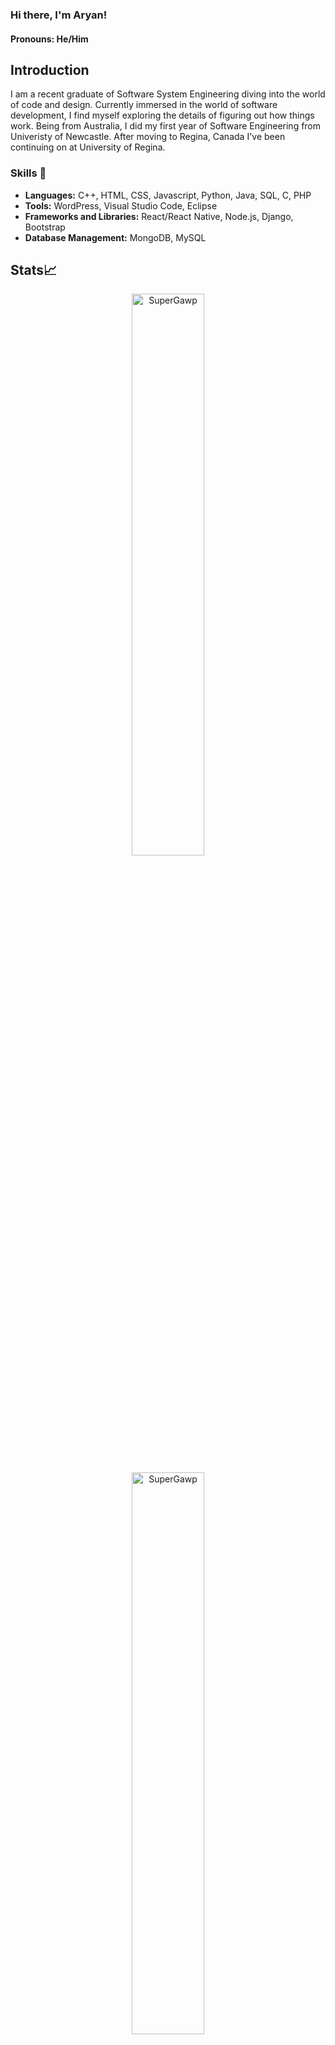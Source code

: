 ### Hi there, I'm Aryan! 
#### Pronouns: He/Him

<!--
**SuperGawp/SuperGawp** is a ✨ _special_ ✨ repository because its `README.md` (this file) appears on your GitHub profile.

Here are some ideas to get you started:

- 🔭 I’m currently working on ...
- 🌱 I’m currently learning ...
- 👯 I’m looking to collaborate on ...
- 🤔 I’m looking for help with ...
- 💬 Ask me about ...
- 📫 How to reach me: ...
- 😄 Pronouns: ...
- ⚡ Fun fact: ...
-->

## Introduction 
I am a recent graduate of Software System Engineering diving into the world of code and design. Currently immersed in the world of software development, I find myself exploring the details of figuring out how things work. Being from Australia, I did my first year of Software Engineering from Univeristy of Newcastle. After moving to Regina, Canada I've been continuing on at University of Regina.

### Skills 🔭
- <strong>Languages:</strong> C++, HTML, CSS, Javascript, Python, Java, SQL, C, PHP <br/>
- <strong>Tools:</strong> WordPress, Visual Studio Code, Eclipse
- <strong>Frameworks and Libraries:</strong> React/React Native, Node.js, Django, Bootstrap
- <strong>Database Management:</strong> MongoDB, MySQL

## Stats📈

<p align="center">
  <img width="48%" src="https://github-readme-stats.vercel.app/api?username=SuperGawp&show_icons=true&theme=monokai&locale=en&hide_border=true" alt="SuperGawp" />
</p>

<p align="center">
  <img width="48%" src="https://github-readme-streak-stats.herokuapp.com/?user=SuperGawp&theme=monokai&hide_border=true" alt="SuperGawp" />
</p>

## Connect with me🔭
[![LinkedIn](https://img.shields.io/badge/LinkedIn-Connect-blue?logo=linkedin)](https://www.linkedin.com/in/aryan-chandra-9538011bb/)
[![Email](https://img.shields.io/badge/Email-Contact-informational?logo=gmail&logoColor=white)](mailto:aryanchandra2002@hotmail.com)




